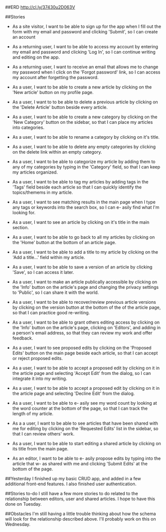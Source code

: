 ##ERD
http://cl.ly/37430u2D063V

##Stories

- As a site visitor, I want to be able to sign up for the app when I fill out the form with my email and password and clicking 'Submit', so I can create an account

- As a returning user, I want to be able to access my account by entering my email and password and clicking 'Log In', so I can continue writing and editing on the app.

- As a returning user, I want to receive an email that allows me to change my password when I click on the 'Forgot password' link, so I can access my account after forgetting the password.

- As a user, I want to be able to create a new article by clicking on the 'New article' button on my profile page.

- As a user, I want to to be able to delete a previous article by clicking on the 'Delete Article' button beside every article.

- As a user, I want to be able to create a new category by clicking on the 'New Category' button on the sidebar, so that I can place my articles into categories.

- As a user, I want to be able to rename a category by clicking on it's title.

- As a user, I want to be able to delete any empty categories by clicking on the delete link within an empty category.

- As a user, I want to be able to categorize my article by adding them to any of my categories by typing in the 'Category' field, so that I can keep my articles organized.

- As a user, I want to be able to tag my articles by adding tags in the 'Tags' field beside each article so that I can quickly identify the topics/themems in my article.

- As a user, I want to see matching results in the main page when I type any tags or keywords into the search box, so I can e- asily find what I'm looking for.

- As a user, I want to see an article by clicking on it's title in the main section.

- As a user, I want to be able to go back to all my articles by clicking on the 'Home' button at the bottom of an article page.

- As a user, I want to be able to add a title to my article by clicking on the 'Add a title...' field within my article.

- As a user, I want to be able to save a version of an article by clicking 'Save', so I can access it later.

- As a user, I want to make an article publically accessible by clicking on the 'Info' button on the article's page and changing the privacy settings to 'Public', so I can share it with the world.

- As a user, I want to be able to recover/review previous article versions by clicking on the version button at the bottom of the of the article page, so that I can practice good re-writing.

- As a user, I want to be able to grant others editing access by clicking on the 'Info' button on the article's page, clicking on 'Editors', and adding in a person's email address, so that they can review my work and offer feedback.

- As a user, I want to see proposed edits by clicking on the 'Proposed Edits' button on the main page beside each article, so that I can accept or reject proposed edits.

- As a user, I want to be able to accept a proposed edit by clicking on it in the article page and selecting 'Accept Edit' from the dialog, so I can integrate it into my writing.

- As a user, I want to be able to accept a proposed edit by clicking on it in the article page and selecting 'Decline Edit' from the dialog.

- As a user, I want to be able to e- asily see my word count by looking at the word counter at the bottom of the page, so that I can track the length of my article.

- As a a user, I want to be able to see articles that have been shared with me for editing by clicking on the 'Requested Edits' list in the sidebar, so that I can review others' work.

- As a user, I want to be able to start editing a shared article by clicking on its title from the main page.

- As an editor, I want to be able to e- asily propose edits by typing into the article that w- as shared with me and clicking 'Submit Edits' at the bottom of the page.

##Yesterday
I finished up my basic CRUD app, and added in a few additional front-end features. I also finished user authentication.

##Stories to-do
I still have a few more stories to do related to the relationship between editors, user and shared articles. I hope to have this done on Tuesday.

##Obstacles
I'm still having a little trouble thinking about how the schema will look for the relationship described above. I'll probably work on this on Wednesday.





